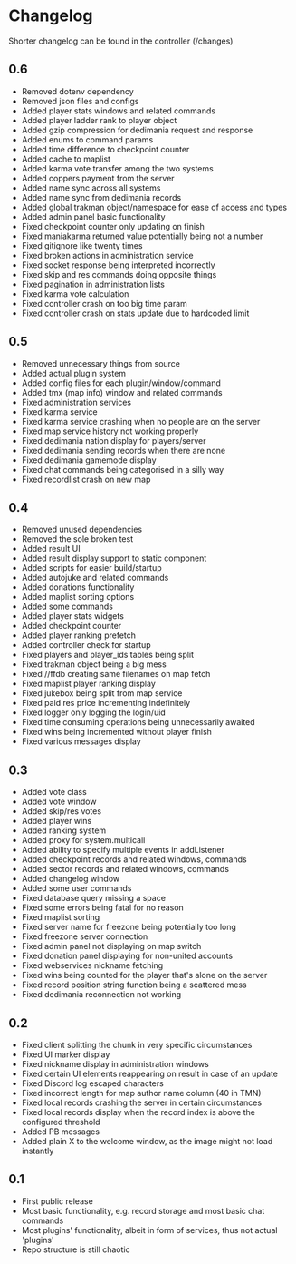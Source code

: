 # Changelog
Shorter changelog can be found in the controller (/changes)
## 0.6
- Removed dotenv dependency
- Removed json files and configs
- Added player stats windows and related commands
- Added player ladder rank to player object
- Added gzip compression for dedimania request and response
- Added enums to command params
- Added time difference to checkpoint counter
- Added cache to maplist
- Added karma vote transfer among the two systems
- Added coppers payment from the server
- Added name sync across all systems
- Added name sync from dedimania records
- Added global trakman object/namespace for ease of access and types
- Added admin panel basic functionality
- Fixed checkpoint counter only updating on finish
- Fixed maniakarma returned value potentially being not a number
- Fixed gitignore like twenty times
- Fixed broken actions in administration service
- Fixed socket response being interpreted incorrectly
- Fixed skip and res commands doing opposite things
- Fixed pagination in administration lists
- Fixed karma vote calculation
- Fixed controller crash on too big time param
- Fixed controller crash on stats update due to hardcoded limit
## 0.5
- Removed unnecessary things from source
- Added actual plugin system
- Added config files for each plugin/window/command
- Added tmx (map info) window and related commands
- Fixed administration services
- Fixed karma service
- Fixed karma service crashing when no people are on the server
- Fixed map service history not working properly
- Fixed dedimania nation display for players/server
- Fixed dedimania sending records when there are none
- Fixed dedimania gamemode display
- Fixed chat commands being categorised in a silly way
- Fixed recordlist crash on new map
## 0.4
- Removed unused dependencies
- Removed the sole broken test
- Added result UI
- Added result display support to static component
- Added scripts for easier build/startup
- Added autojuke and related commands
- Added donations functionality
- Added maplist sorting options
- Added some commands
- Added player stats widgets
- Added checkpoint counter
- Added player ranking prefetch
- Added controller check for startup
- Fixed players and player_ids tables being split
- Fixed trakman object being a big mess
- Fixed //ffdb creating same filenames on map fetch
- Fixed maplist player ranking display
- Fixed jukebox being split from map service
- Fixed paid res price incrementing indefinitely
- Fixed logger only logging the login/uid
- Fixed time consuming operations being unnecessarily awaited
- Fixed wins being incremented without player finish
- Fixed various messages display
## 0.3
- Added vote class
- Added vote window
- Added skip/res votes
- Added player wins
- Added ranking system
- Added proxy for system.multicall
- Added ability to specify multiple events in addListener 
- Added checkpoint records and related windows, commands
- Added sector records and related windows, commands
- Added changelog window
- Added some user commands
- Fixed database query missing a space
- Fixed some errors being fatal for no reason
- Fixed maplist sorting
- Fixed server name for freezone being potentially too long
- Fixed freezone server connection
- Fixed admin panel not displaying on map switch
- Fixed donation panel displaying for non-united accounts
- Fixed webservices nickname fetching
- Fixed wins being counted for the player that's alone on the server
- Fixed record position string function being a scattered mess
- Fixed dedimania reconnection not working
## 0.2
- Fixed client splitting the chunk in very specific circumstances
- Fixed UI marker display
- Fixed nickname display in administration windows
- Fixed certain UI elements reappearing on result in case of an update
- Fixed Discord log escaped characters
- Fixed incorrect length for map author name column (40 in TMN)
- Fixed local records crashing the server in certain circumstances
- Fixed local records display when the record index is above the configured threshold
- Added PB messages
- Added plain X to the welcome window, as the image might not load instantly
## 0.1
- First public release
- Most basic functionality, e.g. record storage and most basic chat commands
- Most plugins' functionality, albeit in form of services, thus not actual 'plugins'
- Repo structure is still chaotic
